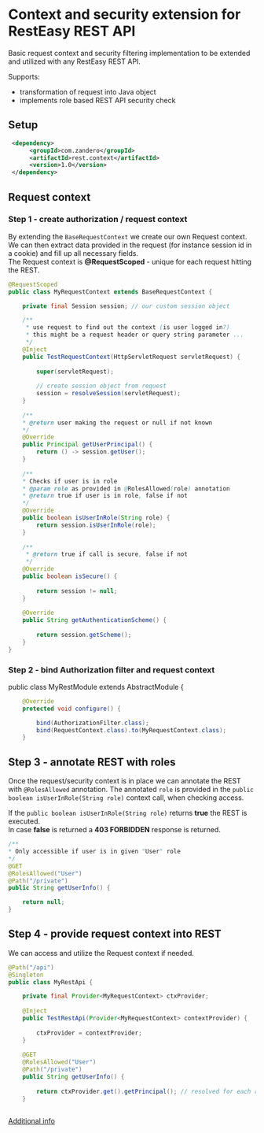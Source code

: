 # Context and security extension for RestEasy REST API 
Basic request context and security filtering implementation to be extended and utilized with any RestEasy REST API.

Supports:
* transformation of request into Java object 
* implements role based REST API security check

## Setup
```xml
 <dependency>      
      <groupId>com.zandero</groupId>      
      <artifactId>rest.context</artifactId>      
      <version>1.0</version>      
 </dependency>
 ```
 
## Request context

### Step 1 - create authorization / request context
By extending the `BaseRequestContext` we create our own Request context.  
We can then extract data provided in the request (for instance session id in a cookie) and fill up all necessary fields.  
The Request context is **@RequestScoped** - unique for each request hitting the REST.
 
```java
@RequestScoped
public class MyRequestContext extends BaseRequestContext {

    private final Session session; // our custom session object

    /**
     * use request to find out the context (is user logged in?)
     * this might be a request header or query string parameter ...
     */
    @Inject    
    public TestRequestContext(HttpServletRequest servletRequest) {
    
        super(servletRequest);
    
        // create session object from request
        session = resolveSession(servletRequest);
    }
    
    /**
    * @return user making the request or null if not known
    */
    @Override
    public Principal getUserPrincipal() {
        return () -> session.getUser();
    }
    
    /**
    * Checks if user is in role
    * @param role as provided in @RolesAllowed(role) annotation
    * @return true if user is in role, false if not
    */
    @Override
    public boolean isUserInRole(String role) {
        return session.isUserInRole(role);
    }
    
    /**
     * @return true if call is secure, false if not
     */
    @Override
    public boolean isSecure() {
    
        return session != null;
    }
    
    @Override
    public String getAuthenticationScheme() {
    
        return session.getScheme();
    }
}
```

### Step 2 - bind Authorization filter and request context

public class MyRestModule extends AbstractModule {

```java
	@Override
	protected void configure() {

		bind(AuthorizationFilter.class);
		bind(RequestContext.class).to(MyRequestContext.class);
	}
```

## Step 3 - annotate REST with roles
Once the request/security context is in place we can annotate the REST with `@RolesAllowed` annotation.
The annotated `role` is provided in the `public boolean isUserInRole(String role)` context call, when checking access. 

If the `public boolean isUserInRole(String role)` returns **true** the REST is executed.   
In case **false** is returned a **403 FORBIDDEN** response is returned.

```java
/**
* Only accessible if user is in given "User" role
*/
@GET
@RolesAllowed("User")
@Path("/private")
public String getUserInfo() {

    return null;
}
```

## Step 4 - provide request context into REST
We can access and utilize the Request context if needed.  

```java
@Path("/api")
@Singleton
public class MyRestApi {

    private final Provider<MyRequestContext> ctxProvider;
    
    @Inject
    public TestRestApi(Provider<MyRequestContext> contextProvider) {
    
        ctxProvider = contextProvider;
    }
    
    @GET
    @RolesAllowed("User")
    @Path("/private")
    public String getUserInfo() {
    
        return ctxProvider.get().getPrincipal(); // resolved for each request ... is unique for request
    }
   
```

[Additional info](https://github.com/zandero/rest.context/wiki/Home)